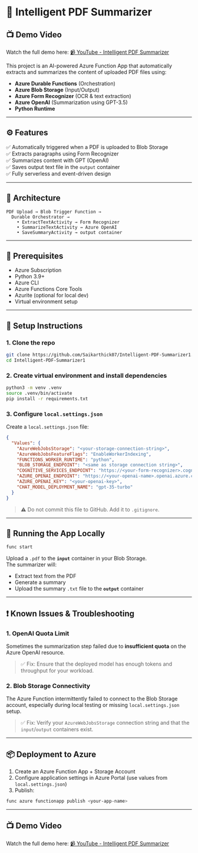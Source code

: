 # 🧠 Intelligent PDF Summarizer

## 📺 Demo Video

Watch the full demo here: [📹 YouTube - Intelligent PDF Summarizer](https://youtu.be/COJV3vtDgEA)


This project is an AI-powered Azure Function App that automatically extracts and summarizes the content of uploaded PDF files using:

- **Azure Durable Functions** (Orchestration)
- **Azure Blob Storage** (Input/Output)
- **Azure Form Recognizer** (OCR & text extraction)
- **Azure OpenAI** (Summarization using GPT-3.5)
- **Python Runtime**

---

## ⚙️ Features

✅ Automatically triggered when a PDF is uploaded to Blob Storage  
✅ Extracts paragraphs using Form Recognizer  
✅ Summarizes content with GPT (OpenAI)  
✅ Saves output text file in the `output` container  
✅ Fully serverless and event-driven design

---

## 🚀 Architecture

```
PDF Upload → Blob Trigger Function →
  Durable Orchestrator →
    • ExtractTextActivity → Form Recognizer
    • SummarizeTextActivity → Azure OpenAI
    • SaveSummaryActivity → output container
```

---

## 🧪 Prerequisites

- Azure Subscription
- Python 3.9+
- Azure CLI
- Azure Functions Core Tools
- Azurite (optional for local dev)
- Virtual environment setup

---

## 🧰 Setup Instructions

### 1. Clone the repo

```bash
git clone https://github.com/Saikarthick07/Intelligent-PDF-Summarizer1.git
cd Intelligent-PDF-Summarizer1
```

### 2. Create virtual environment and install dependencies

```bash
python3 -m venv .venv
source .venv/bin/activate
pip install -r requirements.txt
```

### 3. Configure `local.settings.json`

Create a `local.settings.json` file:

```json
{
  "Values": {
    "AzureWebJobsStorage": "<your-storage-connection-string>",
    "AzureWebJobsFeatureFlags": "EnableWorkerIndexing",
    "FUNCTIONS_WORKER_RUNTIME": "python",
    "BLOB_STORAGE_ENDPOINT": "<same as storage connection string>",
    "COGNITIVE_SERVICES_ENDPOINT": "https://<your-form-recognizer>.cognitiveservices.azure.com/",
    "AZURE_OPENAI_ENDPOINT": "https://<your-openai-name>.openai.azure.com/",
    "AZURE_OPENAI_KEY": "<your-openai-key>",
    "CHAT_MODEL_DEPLOYMENT_NAME": "gpt-35-turbo"
  }
}
```

> ⚠️ Do not commit this file to GitHub. Add it to `.gitignore`.

---

## 🧪 Running the App Locally

```bash
func start
```

Upload a `.pdf` to the **`input`** container in your Blob Storage.  
The summarizer will:
- Extract text from the PDF
- Generate a summary
- Upload the summary `.txt` file to the **`output`** container

---

## ❗ Known Issues & Troubleshooting

### 1. **OpenAI Quota Limit**
Sometimes the summarization step failed due to **insufficient quota** on the Azure OpenAI resource.  
> ✅ Fix: Ensure that the deployed model has enough tokens and throughput for your workload.

### 2. **Blob Storage Connectivity**
The Azure Function intermittently failed to connect to the Blob Storage account, especially during local testing or missing `local.settings.json` setup.  
> ✅ Fix: Verify your `AzureWebJobsStorage` connection string and that the `input`/`output` containers exist.

---

## 📦 Deployment to Azure

1. Create an Azure Function App + Storage Account
2. Configure application settings in Azure Portal (use values from `local.settings.json`)
3. Publish:

```bash
func azure functionapp publish <your-app-name>
```

---

## 📺 Demo Video

Watch the full demo here: [📹 YouTube - Intelligent PDF Summarizer](https://youtu.be/us68soZ-beU)
